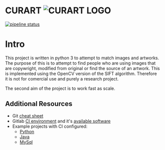 # CURART ![CURART LOGO](https://gitlab.computing.dcu.ie/doylet9/2019-ca400-XXXX/raw/master/docs/blog/images/CURART_BANNER.png)

[![pipeline status](https://gitlab.computing.dcu.ie/doylet9/2019-ca400-XXXX/badges/master/pipeline.svg)](https://gitlab.computing.dcu.ie/doylet9/2019-ca400-XXXX/commits/master)

# Intro

This project is written in python 3 to attempt to match images and artworks. The purpose of this is to attempt to find people who are using images that are copywright, modified from original or find the source of an artwork. This is implemented using the OpenCV version of the SIFT algorithm. Therefore it is not for comercial use and purely a research project. 

The second aim of the project is to work fast as scale. 


## Additional Resources

- Git [cheat sheet](https://gitlab.computing.dcu.ie/sblott/local-gitlab-documentation/blob/master/cheat-sheet.md)
- Gitlab [CI environment](https://gitlab.computing.dcu.ie/sblott/docker-ci-environment) and it's [available software](https://gitlab.computing.dcu.ie/sblott/docker-ci-environment/blob/master/Dockerfile)
- Example projects with CI configured:
   * [Python](https://gitlab.computing.dcu.ie/sblott/test-project-python)
   * [Java](https://gitlab.computing.dcu.ie/sblott/test-project-java)
   * [MySql](https://gitlab.computing.dcu.ie/sblott/test-project-mysql)
